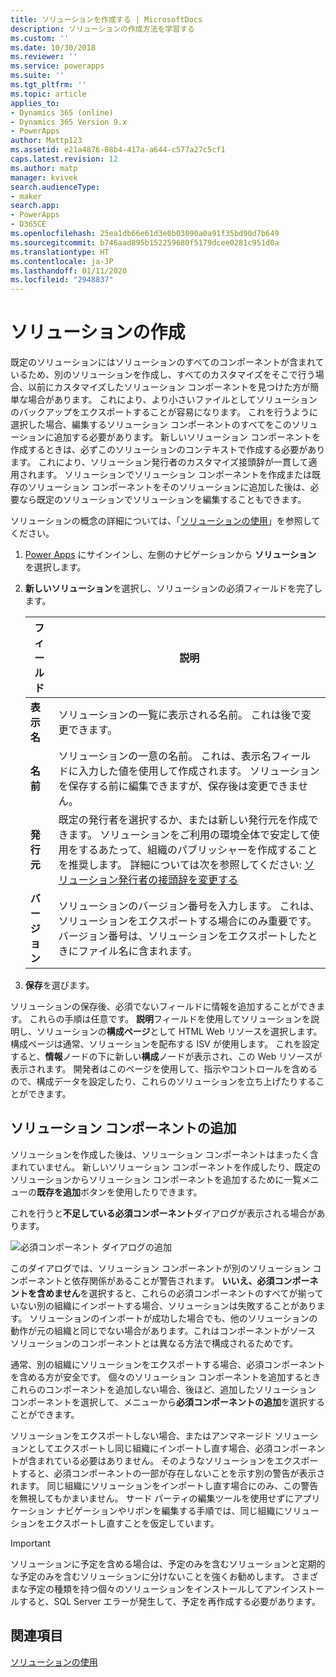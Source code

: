 ```yaml
---
title: ソリューションを作成する | MicrosoftDocs
description: ソリューションの作成方法を学習する
ms.custom: ''
ms.date: 10/30/2018
ms.reviewer: ''
ms.service: powerapps
ms.suite: ''
ms.tgt_pltfrm: ''
ms.topic: article
applies_to:
- Dynamics 365 (online)
- Dynamics 365 Version 9.x
- PowerApps
author: Mattp123
ms.assetid: e21a4876-08b4-417a-a644-c577a27c5cf1
caps.latest.revision: 12
ms.author: matp
manager: kvivek
search.audienceType:
- maker
search.app:
- PowerApps
- D365CE
ms.openlocfilehash: 25ea1db66e61d3e0b03090a0a91f35bd90d7b649
ms.sourcegitcommit: b746aad895b152259680f5179dcee0281c951d0a
ms.translationtype: HT
ms.contentlocale: ja-JP
ms.lasthandoff: 01/11/2020
ms.locfileid: "2948837"
---
```

# <a name="create-a-solution"></a>ソリューションの作成

既定のソリューションにはソリューションのすべてのコンポーネントが含まれているため、別のソリューションを作成し、すべてのカスタマイズをそこで行う場合、以前にカスタマイズしたソリューション コンポーネントを見つけた方が簡単な場合があります。 これにより、より小さいファイルとしてソリューションのバックアップをエクスポートすることが容易になります。 これを行うように選択した場合、編集するソリューション コンポーネントのすべてをこのソリューションに追加する必要があります。 新しいソリューション コンポーネントを作成するときは、必ずこのソリューションのコンテキストで作成する必要があります。 これにより、ソリューション発行者のカスタマイズ接頭辞が一貫して適用されます。 ソリューションでソリューション コンポーネントを作成または既存のソリューション コンポーネントをそのソリューションに追加した後は、必要なら既定のソリューションでソリューションを編集することもできます。  
  
 ソリューションの概念の詳細については、「[ソリューションの使用](solutions-overview.md)」を参照してください。  
  
1.  [Power Apps](https://make.powerapps.com/?utm_source=padocs&utm_medium=linkinadoc&utm_campaign=referralsfromdoc) にサインインし、左側のナビゲーションから **ソリューション** を選択します。 
  
2.  **新しいソリューション**を選択し、ソリューションの必須フィールドを完了します。
  
    |フィールド|説明|  
    |-----------|-----------------|  
    |**表示名**|ソリューションの一覧に表示される名前。 これは後で変更できます。|  
    |**名前**|ソリューションの一意の名前。 これは、表示名フィールドに入力した値を使用して作成されます。 ソリューションを保存する前に編集できますが、保存後は変更できません。|  
    |**発行元**|既定の発行者を選択するか、または新しい発行元を作成できます。 ソリューションをご利用の環境全体で安定して使用をするあたって、組織のパブリッシャーを作成することを推奨します。 詳細については次を参照してください: [ソリューション発行者の接頭辞を変更する](change-solution-publisher-prefix.md#change-the-solution-publisher-prefix-for-any-publisher) |  
    |**バージョン**|ソリューションのバージョン番号を入力します。 これは、ソリューションをエクスポートする場合にのみ重要です。 バージョン番号は、ソリューションをエクスポートしたときにファイル名に含まれます。|  
  
3.  **保存**を選びます。  
  
 ソリューションの保存後、必須でないフィールドに情報を追加することができます。 これらの手順は任意です。 **説明**フィールドを使用してソリューションを説明し、ソリューションの**構成ページ**として HTML Web リソースを選択します。 構成ページは通常、ソリューションを配布する ISV が使用します。 これを設定すると、**情報**ノードの下に新しい**構成**ノードが表示され、この Web リソースが表示されます。 開発者はこのページを使用して、指示やコントロールを含めるので、構成データを設定したり、これらのソリューションを立ち上げたりすることができます。  
  
<a name="BKMK_AddSolutionComponents"></a>   

## <a name="add-solution-components"></a>ソリューション コンポーネントの追加  
 ソリューションを作成した後は、ソリューション コンポーネントはまったく含まれていません。 新しいソリューション コンポーネントを作成したり、既定のソリューションからソリューション コンポーネントを追加するために一覧メニューの**既存を追加**ボタンを使用したりできます。  
  
 これを行うと**不足している必須コンポーネント**ダイアログが表示される場合があります。  
   
 ![必須コンポーネント ダイアログの追加](media/crm-itpro-cust-addrequiredcomponents.PNG "必須コンポーネント ダイアログの追加")  
  
 このダイアログでは、ソリューション コンポーネントが別のソリューション コンポーネントと依存関係があることが警告されます。 **いいえ、必須コンポーネントを含めません**を選択すると、これらの必須コンポーネントのすべてが揃っていない別の組織にインポートする場合、ソリューションは失敗することがあります。 ソリューションのインポートが成功した場合でも、他のソリューションの動作が元の組織と同じでない場合があります。これはコンポーネントがソース ソリューションのコンポーネントとは異なる方法で構成されるためです。  
  
 通常、別の組織にソリューションをエクスポートする場合、必須コンポーネントを含める方が安全です。 個々のソリューション コンポーネントを追加するときこれらのコンポーネントを追加しない場合、後ほど、追加したソリューション コンポーネントを選択して、メニューから**必須コンポーネントの追加**を選択することができます。  
  
 ソリューションをエクスポートしない場合、またはアンマネージド ソリューションとしてエクスポートし同じ組織にインポートし直す場合、必須コンポーネントが含まれている必要はありません。 そのようなソリューションをエクスポートすると、必須コンポーネントの一部が存在しないことを示す別の警告が表示されます。 同じ組織にソリューションをインポートし直す場合にのみ、この警告を無視してもかまいません。 サード パーティの編集ツールを使用せずにアプリケーション ナビゲーションやリボンを編集する手順では、同じ組織にソリューションをエクスポートし直すことを仮定しています。  

> [!IMPORTANT]
>  ソリューションに予定を含める場合は、予定のみを含むソリューションと定期的な予定のみを含むソリューションに分けないことを強くお勧めします。 さまざまな予定の種類を持つ個々のソリューションをインストールしてアンインストールすると、SQL Server エラーが発生して、予定を再作成する必要があります。 

## <a name="see-also"></a>関連項目
 [ソリューションの使用](use-solution-explorer.md)
